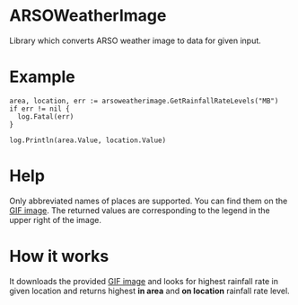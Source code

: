 # ARSOWeatherImage
Library which converts ARSO weather image to data for given input.

# Example
```golang
area, location, err := arsoweatherimage.GetRainfallRateLevels("MB")
if err != nil {
  log.Fatal(err)
}

log.Println(area.Value, location.Value)
```

# Help
Only abbreviated names of places are supported. You can find them on the <a href="http://meteo.arso.gov.si/uploads/probase/www/observ/radar/si0-rm-anim.gif">GIF image</a>. The returned values are corresponding to the legend in the upper right of the image.

# How it works
It downloads the provided <a href="http://meteo.arso.gov.si/uploads/probase/www/observ/radar/si0-rm-anim.gif">GIF image</a> and looks for highest rainfall rate in given location and returns highest **in area** and **on location** rainfall rate level.
